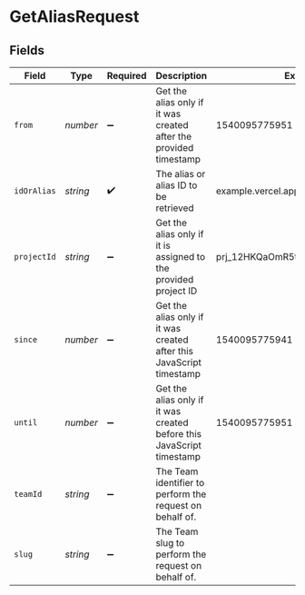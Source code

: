 # GetAliasRequest


## Fields

| Field                                                                 | Type                                                                  | Required                                                              | Description                                                           | Example                                                               |
| --------------------------------------------------------------------- | --------------------------------------------------------------------- | --------------------------------------------------------------------- | --------------------------------------------------------------------- | --------------------------------------------------------------------- |
| `from`                                                                | *number*                                                              | :heavy_minus_sign:                                                    | Get the alias only if it was created after the provided timestamp     | 1540095775951                                                         |
| `idOrAlias`                                                           | *string*                                                              | :heavy_check_mark:                                                    | The alias or alias ID to be retrieved                                 | example.vercel.app                                                    |
| `projectId`                                                           | *string*                                                              | :heavy_minus_sign:                                                    | Get the alias only if it is assigned to the provided project ID       | prj_12HKQaOmR5t5Uy6vdcQsNIiZgHGB                                      |
| `since`                                                               | *number*                                                              | :heavy_minus_sign:                                                    | Get the alias only if it was created after this JavaScript timestamp  | 1540095775941                                                         |
| `until`                                                               | *number*                                                              | :heavy_minus_sign:                                                    | Get the alias only if it was created before this JavaScript timestamp | 1540095775951                                                         |
| `teamId`                                                              | *string*                                                              | :heavy_minus_sign:                                                    | The Team identifier to perform the request on behalf of.              |                                                                       |
| `slug`                                                                | *string*                                                              | :heavy_minus_sign:                                                    | The Team slug to perform the request on behalf of.                    |                                                                       |